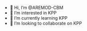 - 👋 Hi, I’m @AREMOD-CBM
- 👀 I’m interested in KPP
- 🌱 I’m currently learning KPP
- 💞️ I’m looking to collaborate on KPP

